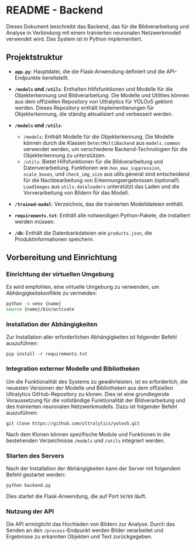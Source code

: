 # README - Backend

Dieses Dokument beschreibt das Backend, das für die Bildverarbeitung und Analyse in Verbindung mit einem trainierten neuronalen Netzwerkmodell verwendet wird. Das System ist in Python implementiert.

## Projektstruktur

- **`app.py`**: Hauptdatei, die die Flask-Anwendung definiert und die API-Endpunkte bereitstellt.
- **`/models` und `/utils`**: Enthalten Hilfsfunktionen und Modelle für die Objekterkennung und Bildverarbeitung. Die Modelle und Utilities können aus dem offiziellen Repository von Ultralytics für YOLOv5 geklont werden. Dieses Repository enthält Implementierungen für Objekterkennung, die ständig aktualisiert und verbessert werden.

- **`/models` und `/utils`**:
    * `/models`: Enthält Modelle für die Objekterkennung. Die Modelle können durch die Klassen `DetectMultiBackend` aus `models.common` verwendet werden, um verschiedene Backend-Technologien für die Objekterkennung zu unterstützen.
    * `/utils`: Bietet Hilfsfunktionen für die Bildverarbeitung und Datenverarbeitung. Funktionen wie n`on_max_suppression`, `scale_boxes`, und `check_img_size` aus utils.general sind entscheidend für die Nachbearbeitung von Erkennungsergebnissen (optional!). `LoadImages` aus `utils.dataloaders` unterstützt das Laden und die Vorverarbeitung von Bildern für das Modell.
- **`/trained-model`**: Verzeichnis, das die trainierten Modelldateien enthält.
- **`requirements.txt`**: Enthält alle notwendigen Python-Pakete, die installiert werden müssen.
- **`/db`**: Enthält die Datenbankdateien wie `products.json`, die Produktinformationen speichern.

## Vorbereitung und Einrichtung

### Einrichtung der virtuellen Umgebung

Es wird empfohlen, eine virtuelle Umgebung zu verwenden, um Abhängigkeitskonflikte zu vermeiden:

```bash
python -m venv {name} 
source {name}/bin/activate
```

### Installation der Abhängigkeiten

Zur Installation aller erforderlichen Abhängigkeiten ist folgender Befehl auszuführen:

`pip install -r requirements.txt`

### Integration externer Modelle und Bibliotheken
Um die Funktionalität des Systems zu gewährleisten, ist es erforderlich, die neuesten Versionen der Modelle und Bibliotheken aus dem offiziellen Ultralytics GitHub-Repository zu klonen. Dies ist eine grundlegende Voraussetzung für die vollständige Funktionalität der Bildverarbeitung und des trainierten neuronalen Netzwerkmodells. Dazu ist folgender Befehl auszuführen:

`git clone https://github.com/ultralytics/yolov5.git`

Nach dem Klonen können spezifische Module und Funktionen in die bestehenden Verzeichnisse `/models` und `/utils` integriert werden.

### Starten des Servers

Nach der Installation der Abhängigkeiten kann der Server mit folgendem Befehl gestartet werden:

`python backend.py`

Dies startet die Flask-Anwendung, die auf Port `56789` läuft.

### Nutzung der API

Die API ermöglicht das Hochladen von Bildern zur Analyse. Durch das Senden an den `/process`-Endpunkt werden Bilder verarbeitet und Ergebnisse zu erkannten Objekten und Text zurückgegeben.
